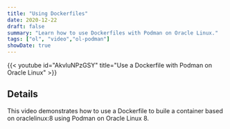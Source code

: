 ```yaml
---
title: "Using Dockerfiles"
date: 2020-12-22
draft: false
summary: "Learn how to use Dockerfiles with Podman on Oracle Linux."
tags: ["ol", "video","ol-podman"]
showDate: true
---
```


{{< youtube id="AkvluNPzGSY" title="Use a Dockerfile with Podman on Oracle Linux" >}}

## Details

This video demonstrates how to use a Dockerfile to buile a container based on oraclelinux:8 using Podman on Oracle Linux 8.
